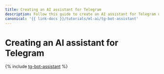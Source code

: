 ```yaml
---
title: Creating an AI assistant for Telegram
description: Follow this guide to create an AI assistant for Telegram using {{ ml-sdk-full-name }}.
canonical: '{{ link-docs }}/tutorials/ml-ai/tg-bot-assistant'
---
```


# Creating an AI assistant for Telegram

{% include [tg-bot-assistant](../../_tutorials/ml-ai/tg-bot-assistant.md) %}